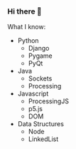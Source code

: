 ### Hi there 👋
What I know:
- Python
  - Django
  - Pygame
  - PyQt
- Java
  - Sockets
  - Processing 
- Javascript
  - ProcessingJS
  - p5.js
  - DOM
- Data Structures
  - Node
  - LinkedList
<!--
**AyushSharma255/AyushSharma255** is a ✨ _special_ ✨ repository because its `README.md` (this file) appears on your GitHub profile.

Here are some ideas to get you started:

- 🔭 I’m currently working on ...
- 🌱 I’m currently learning ...
- 👯 I’m looking to collaborate on ...
- 🤔 I’m looking for help with ...
- 💬 Ask me about ...
- 📫 How to reach me: ...
- 😄 Pronouns: ...
- ⚡ Fun fact: ...
-->
